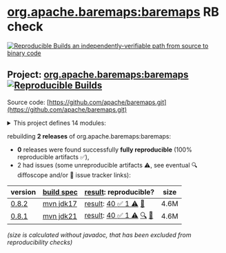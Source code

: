 [org.apache.baremaps:baremaps](https://central.sonatype.com/artifact/org.apache.baremaps/baremaps/versions) RB check
=======

[![Reproducible Builds](https://reproducible-builds.org/images/logos/rb.svg) an independently-verifiable path from source to binary code](https://reproducible-builds.org/)

## Project: [org.apache.baremaps:baremaps](https://central.sonatype.com/artifact/org.apache.baremaps/baremaps/versions) [![Reproducible Builds](https://img.shields.io/endpoint?url=https://raw.githubusercontent.com/jvm-repo-rebuild/reproducible-central/master/content/org/apache/baremaps/badge.json)](https://github.com/jvm-repo-rebuild/reproducible-central/blob/master/content/org/apache/baremaps/README.md)

Source code: [https://github.com/apache/baremaps.git](https://github.com/apache/baremaps.git)

<details><summary>This project defines 14 modules:</summary>

* [org.apache.baremaps:baremaps](https://central.sonatype.com/artifact/org.apache.baremaps/baremaps/overview)
* [org.apache.baremaps:baremaps-csv](https://central.sonatype.com/artifact/org.apache.baremaps/baremaps-csv/overview)
* [org.apache.baremaps:baremaps-data](https://central.sonatype.com/artifact/org.apache.baremaps/baremaps-data/overview)
* [org.apache.baremaps:baremaps-dem](https://central.sonatype.com/artifact/org.apache.baremaps/baremaps-dem/overview)
* [org.apache.baremaps:baremaps-flatgeobuf](https://central.sonatype.com/artifact/org.apache.baremaps/baremaps-flatgeobuf/overview)
* [org.apache.baremaps:baremaps-geopackage](https://central.sonatype.com/artifact/org.apache.baremaps/baremaps-geopackage/overview)
* [org.apache.baremaps:baremaps-geoparquet](https://central.sonatype.com/artifact/org.apache.baremaps/baremaps-geoparquet/overview)
* [org.apache.baremaps:baremaps-maplibre](https://central.sonatype.com/artifact/org.apache.baremaps/baremaps-maplibre/overview)
* [org.apache.baremaps:baremaps-openstreetmap](https://central.sonatype.com/artifact/org.apache.baremaps/baremaps-openstreetmap/overview)
* [org.apache.baremaps:baremaps-pmtiles](https://central.sonatype.com/artifact/org.apache.baremaps/baremaps-pmtiles/overview)
* [org.apache.baremaps:baremaps-postgres](https://central.sonatype.com/artifact/org.apache.baremaps/baremaps-postgres/overview)
* [org.apache.baremaps:baremaps-rpsl](https://central.sonatype.com/artifact/org.apache.baremaps/baremaps-rpsl/overview)
* [org.apache.baremaps:baremaps-shapefile](https://central.sonatype.com/artifact/org.apache.baremaps/baremaps-shapefile/overview)
* [org.apache.baremaps:baremaps-store](https://central.sonatype.com/artifact/org.apache.baremaps/baremaps-store/overview)
</details>

rebuilding **2 releases** of org.apache.baremaps:baremaps:
- **0** releases were found successfully **fully reproducible** (100% reproducible artifacts :white_check_mark:),
- 2 had issues (some unreproducible artifacts :warning:, see eventual :mag: diffoscope and/or :memo: issue tracker links):

| version | [build spec](/BUILDSPEC.md) | [result](https://reproducible-builds.org/docs/jvm/): reproducible? | size |
| -- | --------- | ------ | -- |
| [0.8.2](https://central.sonatype.com/artifact/org.apache.baremaps/baremaps/0.8.2/pom) | [mvn jdk17](baremaps-0.8.2.buildspec) | [result](baremaps-0.8.2.buildinfo): [40 :white_check_mark:  1 :warning:](baremaps-0.8.2.buildcompare) [:memo:](https://github.com/apache/incubator-baremaps/pull/951) | 4.6M |
| [0.8.1](https://central.sonatype.com/artifact/org.apache.baremaps/baremaps/0.8.1/pom) | [mvn jdk21](baremaps-0.8.1.buildspec) | [result](baremaps-0.8.1.buildinfo): [40 :white_check_mark:  1 :warning:](baremaps-0.8.1.buildcompare) [:mag:](baremaps-0.8.1.diffoscope) [:memo:](https://github.com/apache/incubator-baremaps/pull/951) | 4.6M |

<i>(size is calculated without javadoc, that has been excluded from reproducibility checks)</i>
